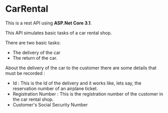# CarRental

This is a rest API using **ASP.Net Core 3.1**.

This API simulates basic tasks of a car rental shop.

There are two basic tasks:

  * The delivery of the car 
  * The return of the car.

About the delivery of the car to the customer there are some details that must be recorded : 
* Id : This is the Id of the delivery and it works like, lets say, the reservation number of an airplane ticket.
* Registration Number : This is the registration number of the customer in the car rental shop.
* Customer's Social Security Number 
